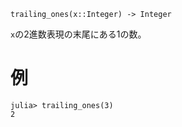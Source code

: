 ```
trailing_ones(x::Integer) -> Integer
```

`x`の2進数表現の末尾にある1の数。

# 例

```jldoctest
julia> trailing_ones(3)
2
```
